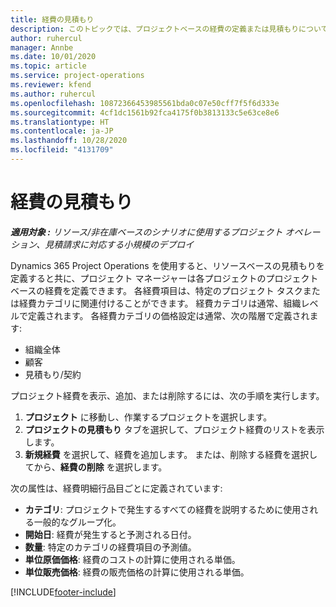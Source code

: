 ```yaml
---
title: 経費の見積もり
description: このトピックでは、プロジェクトベースの経費の定義または見積もりについて説明します。
author: ruhercul
manager: Annbe
ms.date: 10/01/2020
ms.topic: article
ms.service: project-operations
ms.reviewer: kfend
ms.author: ruhercul
ms.openlocfilehash: 10872366453985561bda0c07e50cff7f5f6d333e
ms.sourcegitcommit: 4cf1dc1561b92fca4175f0b3813133c5e63ce8e6
ms.translationtype: HT
ms.contentlocale: ja-JP
ms.lasthandoff: 10/28/2020
ms.locfileid: "4131709"
---
```

# <a name="expense-estimates"></a>経費の見積もり
_**適用対象 :** リソース/非在庫ベースのシナリオに使用するプロジェクト オペレーション、見積請求に対応する小規模のデプロイ_

Dynamics 365 Project Operations を使用すると、リソースベースの見積もりを定義すると共に、プロジェクト マネージャーは各プロジェクトのプロジェクトベースの経費を定義できます。 各経費項目は、特定のプロジェクト タスクまたは経費カテゴリに関連付けることができます。 経費カテゴリは通常、組織レベルで定義されます。 各経費カテゴリの価格設定は通常、次の階層で定義されます:

- 組織全体
- 顧客
- 見積もり/契約

プロジェクト経費を表示、追加、または削除するには、次の手順を実行します。

1. **プロジェクト** に移動し、作業するプロジェクトを選択します。
2. **プロジェクトの見積もり** タブを選択して、プロジェクト経費のリストを表示します。
3. **新規経費** を選択して、経費を追加します。 または、削除する経費を選択してから、**経費の削除** を選択します。

次の属性は、経費明細行品目ごとに定義されています:

- **カテゴリ**: プロジェクトで発生するすべての経費を説明するために使用される一般的なグループ化。
- **開始日**: 経費が発生すると予測される日付。
- **数量**: 特定のカテゴリの経費項目の予測値。
- **単位原価価格**: 経費のコストの計算に使用される単価。
- **単位販売価格**: 経費の販売価格の計算に使用される単価。



[!INCLUDE[footer-include](../includes/footer-banner.md)]